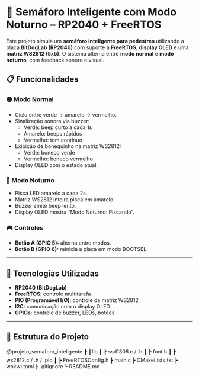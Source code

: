 # 🚦 Semáforo Inteligente com Modo Noturno – RP2040 + FreeRTOS

Este projeto simula um **semáforo inteligente para pedestres** utilizando a placa **BitDogLab (RP2040)** com suporte a **FreeRTOS**, **display OLED** e uma **matriz WS2812 (5x5)**. O sistema alterna entre **modo normal** e **modo noturno**, com feedback sonoro e visual.

## 📋 Funcionalidades

### 🟢 Modo Normal
- Ciclo entre verde → amarelo → vermelho.
- Sinalização sonora via buzzer:
  - Verde: beep curto a cada 1s
  - Amarelo: beeps rápidos
  - Vermelho: tom contínuo
- Exibição de bonequinho na matriz WS2812:
  - Verde: boneco verde
  - Vermelho: boneco vermelho
- Display OLED com o estado atual.

### 🌙 Modo Noturno
- Pisca LED amarelo a cada 2s.
- Matriz WS2812 inteira pisca em amarelo.
- Buzzer emite beep lento.
- Display OLED mostra “Modo Noturno: Piscando”.

### 🎮 Controles
- **Botão A (GPIO 5):** alterna entre modos.
- **Botão B (GPIO 6):** reinicia a placa em modo BOOTSEL.

---

## 🧰 Tecnologias Utilizadas

- **RP2040 (BitDogLab)**
- **FreeRTOS**: controle multitarefa
- **PIO (Programável I/O)**: controle da matriz WS2812
- **I2C**: comunicação com o display OLED
- **GPIOs**: controle de buzzer, LEDs, botões

---

## 📁 Estrutura do Projeto

📦projeto_semaforo_inteligente
┣ 📂lib
┃ ┣ ssd1306.c / .h
┃ ┣ font.h
┃ ┣ ws2812.c / .h / .pio
┃ ┣ FreeRTOSConfig.h
┣ main.c
┣ CMakeLists.txt
┣ wokwi.toml
┣ .gitignore
┗ README.md